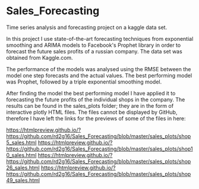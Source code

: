 # Sales_Forecasting
Time series analysis and forecasting project on a kaggle data set.

In this project I use state-of-the-art forecasting techniques from exponential smoothing and ARIMA models to Facebook's Prophet library in order to forecast the future sales profits of a russian company. The data set was obtained from Kaggle.com. 

The performance of the models was analysed using the RMSE between the model one step forecasts and the actual values. The best performing model was Prophet, followed by a triple exponential smoothing model. 

After finding the model the best performing model I have applied it to forecasting the future profits of the individual shops in the company. The results can be found in the sales_plots folder; they are in the form of interactive plotly HTML files. The files cannot be displayed by GitHub, therefore I have left the links for the previews of some of the files in here: 

https://htmlpreview.github.io/?https://github.com/rd2g16/Sales_Forecasting/blob/master/sales_plots/shop5_sales.html
https://htmlpreview.github.io/?https://github.com/rd2g16/Sales_Forecasting/blob/master/sales_plots/shop10_sales.html
https://htmlpreview.github.io/?https://github.com/rd2g16/Sales_Forecasting/blob/master/sales_plots/shop26_sales.html
https://htmlpreview.github.io/?https://github.com/rd2g16/Sales_Forecasting/blob/master/sales_plots/shop49_sales.html

